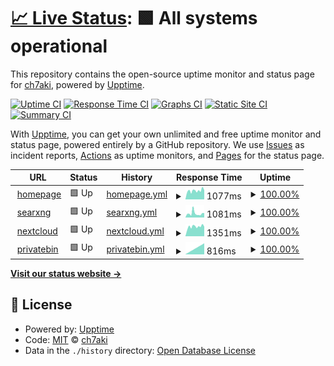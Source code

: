 # [📈 Live Status](https://ch7aki.github.io/status): <!--live status--> **🟩 All systems operational**

This repository contains the open-source uptime monitor and status page for [ch7aki](https://ch7aki.com), powered by [Upptime](https://github.com/upptime/upptime).

[![Uptime CI](https://github.com/ch7aki/status/workflows/Uptime%20CI/badge.svg)](https://github.com/ch7aki/status/actions?query=workflow%3A%22Uptime+CI%22)
[![Response Time CI](https://github.com/ch7aki/status/workflows/Response%20Time%20CI/badge.svg)](https://github.com/ch7aki/status/actions?query=workflow%3A%22Response+Time+CI%22)
[![Graphs CI](https://github.com/ch7aki/status/workflows/Graphs%20CI/badge.svg)](https://github.com/ch7aki/status/actions?query=workflow%3A%22Graphs+CI%22)
[![Static Site CI](https://github.com/ch7aki/status/workflows/Static%20Site%20CI/badge.svg)](https://github.com/ch7aki/status/actions?query=workflow%3A%22Static+Site+CI%22)
[![Summary CI](https://github.com/ch7aki/status/workflows/Summary%20CI/badge.svg)](https://github.com/ch7aki/status/actions?query=workflow%3A%22Summary+CI%22)

With [Upptime](https://upptime.js.org), you can get your own unlimited and free uptime monitor and status page, powered entirely by a GitHub repository. We use [Issues](https://github.com/ch7aki/status/issues) as incident reports, [Actions](https://github.com/ch7aki/status/actions) as uptime monitors, and [Pages](https://ch7aki.github.io/status) for the status page.

<!--start: status pages-->
<!-- This summary is generated by Upptime (https://github.com/upptime/upptime) -->
<!-- Do not edit this manually, your changes will be overwritten -->
<!-- prettier-ignore -->
| URL | Status | History | Response Time | Uptime |
| --- | ------ | ------- | ------------- | ------ |
| <img alt="" src="https://icons.duckduckgo.com/ip3/ch7aki.com.ico" height="13"> [homepage](https://ch7aki.com) | 🟩 Up | [homepage.yml](https://github.com/ch7aki/status/commits/HEAD/history/homepage.yml) | <details><summary><img alt="Response time graph" src="./graphs/homepage/response-time-week.png" height="20"> 1077ms</summary><br><a href="https://ch7aki.github.io/status/history/homepage"><img alt="Response time 1077" src="https://img.shields.io/endpoint?url=https%3A%2F%2Fraw.githubusercontent.com%2Fch7aki%2Fstatus%2FHEAD%2Fapi%2Fhomepage%2Fresponse-time.json"></a><br><a href="https://ch7aki.github.io/status/history/homepage"><img alt="24-hour response time 1147" src="https://img.shields.io/endpoint?url=https%3A%2F%2Fraw.githubusercontent.com%2Fch7aki%2Fstatus%2FHEAD%2Fapi%2Fhomepage%2Fresponse-time-day.json"></a><br><a href="https://ch7aki.github.io/status/history/homepage"><img alt="7-day response time 1077" src="https://img.shields.io/endpoint?url=https%3A%2F%2Fraw.githubusercontent.com%2Fch7aki%2Fstatus%2FHEAD%2Fapi%2Fhomepage%2Fresponse-time-week.json"></a><br><a href="https://ch7aki.github.io/status/history/homepage"><img alt="30-day response time 1077" src="https://img.shields.io/endpoint?url=https%3A%2F%2Fraw.githubusercontent.com%2Fch7aki%2Fstatus%2FHEAD%2Fapi%2Fhomepage%2Fresponse-time-month.json"></a><br><a href="https://ch7aki.github.io/status/history/homepage"><img alt="1-year response time 1077" src="https://img.shields.io/endpoint?url=https%3A%2F%2Fraw.githubusercontent.com%2Fch7aki%2Fstatus%2FHEAD%2Fapi%2Fhomepage%2Fresponse-time-year.json"></a></details> | <details><summary><a href="https://ch7aki.github.io/status/history/homepage">100.00%</a></summary><a href="https://ch7aki.github.io/status/history/homepage"><img alt="All-time uptime 100.00%" src="https://img.shields.io/endpoint?url=https%3A%2F%2Fraw.githubusercontent.com%2Fch7aki%2Fstatus%2FHEAD%2Fapi%2Fhomepage%2Fuptime.json"></a><br><a href="https://ch7aki.github.io/status/history/homepage"><img alt="24-hour uptime 100.00%" src="https://img.shields.io/endpoint?url=https%3A%2F%2Fraw.githubusercontent.com%2Fch7aki%2Fstatus%2FHEAD%2Fapi%2Fhomepage%2Fuptime-day.json"></a><br><a href="https://ch7aki.github.io/status/history/homepage"><img alt="7-day uptime 100.00%" src="https://img.shields.io/endpoint?url=https%3A%2F%2Fraw.githubusercontent.com%2Fch7aki%2Fstatus%2FHEAD%2Fapi%2Fhomepage%2Fuptime-week.json"></a><br><a href="https://ch7aki.github.io/status/history/homepage"><img alt="30-day uptime 100.00%" src="https://img.shields.io/endpoint?url=https%3A%2F%2Fraw.githubusercontent.com%2Fch7aki%2Fstatus%2FHEAD%2Fapi%2Fhomepage%2Fuptime-month.json"></a><br><a href="https://ch7aki.github.io/status/history/homepage"><img alt="1-year uptime 100.00%" src="https://img.shields.io/endpoint?url=https%3A%2F%2Fraw.githubusercontent.com%2Fch7aki%2Fstatus%2FHEAD%2Fapi%2Fhomepage%2Fuptime-year.json"></a></details>
| <img alt="" src="https://icons.duckduckgo.com/ip3/search.ch7aki.com.ico" height="13"> [searxng](https://search.ch7aki.com) | 🟩 Up | [searxng.yml](https://github.com/ch7aki/status/commits/HEAD/history/searxng.yml) | <details><summary><img alt="Response time graph" src="./graphs/searxng/response-time-week.png" height="20"> 1081ms</summary><br><a href="https://ch7aki.github.io/status/history/searxng"><img alt="Response time 1081" src="https://img.shields.io/endpoint?url=https%3A%2F%2Fraw.githubusercontent.com%2Fch7aki%2Fstatus%2FHEAD%2Fapi%2Fsearxng%2Fresponse-time.json"></a><br><a href="https://ch7aki.github.io/status/history/searxng"><img alt="24-hour response time 919" src="https://img.shields.io/endpoint?url=https%3A%2F%2Fraw.githubusercontent.com%2Fch7aki%2Fstatus%2FHEAD%2Fapi%2Fsearxng%2Fresponse-time-day.json"></a><br><a href="https://ch7aki.github.io/status/history/searxng"><img alt="7-day response time 1081" src="https://img.shields.io/endpoint?url=https%3A%2F%2Fraw.githubusercontent.com%2Fch7aki%2Fstatus%2FHEAD%2Fapi%2Fsearxng%2Fresponse-time-week.json"></a><br><a href="https://ch7aki.github.io/status/history/searxng"><img alt="30-day response time 1081" src="https://img.shields.io/endpoint?url=https%3A%2F%2Fraw.githubusercontent.com%2Fch7aki%2Fstatus%2FHEAD%2Fapi%2Fsearxng%2Fresponse-time-month.json"></a><br><a href="https://ch7aki.github.io/status/history/searxng"><img alt="1-year response time 1081" src="https://img.shields.io/endpoint?url=https%3A%2F%2Fraw.githubusercontent.com%2Fch7aki%2Fstatus%2FHEAD%2Fapi%2Fsearxng%2Fresponse-time-year.json"></a></details> | <details><summary><a href="https://ch7aki.github.io/status/history/searxng">100.00%</a></summary><a href="https://ch7aki.github.io/status/history/searxng"><img alt="All-time uptime 100.00%" src="https://img.shields.io/endpoint?url=https%3A%2F%2Fraw.githubusercontent.com%2Fch7aki%2Fstatus%2FHEAD%2Fapi%2Fsearxng%2Fuptime.json"></a><br><a href="https://ch7aki.github.io/status/history/searxng"><img alt="24-hour uptime 100.00%" src="https://img.shields.io/endpoint?url=https%3A%2F%2Fraw.githubusercontent.com%2Fch7aki%2Fstatus%2FHEAD%2Fapi%2Fsearxng%2Fuptime-day.json"></a><br><a href="https://ch7aki.github.io/status/history/searxng"><img alt="7-day uptime 100.00%" src="https://img.shields.io/endpoint?url=https%3A%2F%2Fraw.githubusercontent.com%2Fch7aki%2Fstatus%2FHEAD%2Fapi%2Fsearxng%2Fuptime-week.json"></a><br><a href="https://ch7aki.github.io/status/history/searxng"><img alt="30-day uptime 100.00%" src="https://img.shields.io/endpoint?url=https%3A%2F%2Fraw.githubusercontent.com%2Fch7aki%2Fstatus%2FHEAD%2Fapi%2Fsearxng%2Fuptime-month.json"></a><br><a href="https://ch7aki.github.io/status/history/searxng"><img alt="1-year uptime 100.00%" src="https://img.shields.io/endpoint?url=https%3A%2F%2Fraw.githubusercontent.com%2Fch7aki%2Fstatus%2FHEAD%2Fapi%2Fsearxng%2Fuptime-year.json"></a></details>
| <img alt="" src="https://icons.duckduckgo.com/ip3/cloud.ch7aki.com.ico" height="13"> [nextcloud](https://cloud.ch7aki.com) | 🟩 Up | [nextcloud.yml](https://github.com/ch7aki/status/commits/HEAD/history/nextcloud.yml) | <details><summary><img alt="Response time graph" src="./graphs/nextcloud/response-time-week.png" height="20"> 1351ms</summary><br><a href="https://ch7aki.github.io/status/history/nextcloud"><img alt="Response time 1351" src="https://img.shields.io/endpoint?url=https%3A%2F%2Fraw.githubusercontent.com%2Fch7aki%2Fstatus%2FHEAD%2Fapi%2Fnextcloud%2Fresponse-time.json"></a><br><a href="https://ch7aki.github.io/status/history/nextcloud"><img alt="24-hour response time 1422" src="https://img.shields.io/endpoint?url=https%3A%2F%2Fraw.githubusercontent.com%2Fch7aki%2Fstatus%2FHEAD%2Fapi%2Fnextcloud%2Fresponse-time-day.json"></a><br><a href="https://ch7aki.github.io/status/history/nextcloud"><img alt="7-day response time 1351" src="https://img.shields.io/endpoint?url=https%3A%2F%2Fraw.githubusercontent.com%2Fch7aki%2Fstatus%2FHEAD%2Fapi%2Fnextcloud%2Fresponse-time-week.json"></a><br><a href="https://ch7aki.github.io/status/history/nextcloud"><img alt="30-day response time 1351" src="https://img.shields.io/endpoint?url=https%3A%2F%2Fraw.githubusercontent.com%2Fch7aki%2Fstatus%2FHEAD%2Fapi%2Fnextcloud%2Fresponse-time-month.json"></a><br><a href="https://ch7aki.github.io/status/history/nextcloud"><img alt="1-year response time 1351" src="https://img.shields.io/endpoint?url=https%3A%2F%2Fraw.githubusercontent.com%2Fch7aki%2Fstatus%2FHEAD%2Fapi%2Fnextcloud%2Fresponse-time-year.json"></a></details> | <details><summary><a href="https://ch7aki.github.io/status/history/nextcloud">100.00%</a></summary><a href="https://ch7aki.github.io/status/history/nextcloud"><img alt="All-time uptime 100.00%" src="https://img.shields.io/endpoint?url=https%3A%2F%2Fraw.githubusercontent.com%2Fch7aki%2Fstatus%2FHEAD%2Fapi%2Fnextcloud%2Fuptime.json"></a><br><a href="https://ch7aki.github.io/status/history/nextcloud"><img alt="24-hour uptime 100.00%" src="https://img.shields.io/endpoint?url=https%3A%2F%2Fraw.githubusercontent.com%2Fch7aki%2Fstatus%2FHEAD%2Fapi%2Fnextcloud%2Fuptime-day.json"></a><br><a href="https://ch7aki.github.io/status/history/nextcloud"><img alt="7-day uptime 100.00%" src="https://img.shields.io/endpoint?url=https%3A%2F%2Fraw.githubusercontent.com%2Fch7aki%2Fstatus%2FHEAD%2Fapi%2Fnextcloud%2Fuptime-week.json"></a><br><a href="https://ch7aki.github.io/status/history/nextcloud"><img alt="30-day uptime 100.00%" src="https://img.shields.io/endpoint?url=https%3A%2F%2Fraw.githubusercontent.com%2Fch7aki%2Fstatus%2FHEAD%2Fapi%2Fnextcloud%2Fuptime-month.json"></a><br><a href="https://ch7aki.github.io/status/history/nextcloud"><img alt="1-year uptime 100.00%" src="https://img.shields.io/endpoint?url=https%3A%2F%2Fraw.githubusercontent.com%2Fch7aki%2Fstatus%2FHEAD%2Fapi%2Fnextcloud%2Fuptime-year.json"></a></details>
| <img alt="" src="https://icons.duckduckgo.com/ip3/paste.ch7aki.com.ico" height="13"> [privatebin](https://paste.ch7aki.com) | 🟩 Up | [privatebin.yml](https://github.com/ch7aki/status/commits/HEAD/history/privatebin.yml) | <details><summary><img alt="Response time graph" src="./graphs/privatebin/response-time-week.png" height="20"> 816ms</summary><br><a href="https://ch7aki.github.io/status/history/privatebin"><img alt="Response time 816" src="https://img.shields.io/endpoint?url=https%3A%2F%2Fraw.githubusercontent.com%2Fch7aki%2Fstatus%2FHEAD%2Fapi%2Fprivatebin%2Fresponse-time.json"></a><br><a href="https://ch7aki.github.io/status/history/privatebin"><img alt="24-hour response time 816" src="https://img.shields.io/endpoint?url=https%3A%2F%2Fraw.githubusercontent.com%2Fch7aki%2Fstatus%2FHEAD%2Fapi%2Fprivatebin%2Fresponse-time-day.json"></a><br><a href="https://ch7aki.github.io/status/history/privatebin"><img alt="7-day response time 816" src="https://img.shields.io/endpoint?url=https%3A%2F%2Fraw.githubusercontent.com%2Fch7aki%2Fstatus%2FHEAD%2Fapi%2Fprivatebin%2Fresponse-time-week.json"></a><br><a href="https://ch7aki.github.io/status/history/privatebin"><img alt="30-day response time 816" src="https://img.shields.io/endpoint?url=https%3A%2F%2Fraw.githubusercontent.com%2Fch7aki%2Fstatus%2FHEAD%2Fapi%2Fprivatebin%2Fresponse-time-month.json"></a><br><a href="https://ch7aki.github.io/status/history/privatebin"><img alt="1-year response time 816" src="https://img.shields.io/endpoint?url=https%3A%2F%2Fraw.githubusercontent.com%2Fch7aki%2Fstatus%2FHEAD%2Fapi%2Fprivatebin%2Fresponse-time-year.json"></a></details> | <details><summary><a href="https://ch7aki.github.io/status/history/privatebin">100.00%</a></summary><a href="https://ch7aki.github.io/status/history/privatebin"><img alt="All-time uptime 100.00%" src="https://img.shields.io/endpoint?url=https%3A%2F%2Fraw.githubusercontent.com%2Fch7aki%2Fstatus%2FHEAD%2Fapi%2Fprivatebin%2Fuptime.json"></a><br><a href="https://ch7aki.github.io/status/history/privatebin"><img alt="24-hour uptime 100.00%" src="https://img.shields.io/endpoint?url=https%3A%2F%2Fraw.githubusercontent.com%2Fch7aki%2Fstatus%2FHEAD%2Fapi%2Fprivatebin%2Fuptime-day.json"></a><br><a href="https://ch7aki.github.io/status/history/privatebin"><img alt="7-day uptime 100.00%" src="https://img.shields.io/endpoint?url=https%3A%2F%2Fraw.githubusercontent.com%2Fch7aki%2Fstatus%2FHEAD%2Fapi%2Fprivatebin%2Fuptime-week.json"></a><br><a href="https://ch7aki.github.io/status/history/privatebin"><img alt="30-day uptime 100.00%" src="https://img.shields.io/endpoint?url=https%3A%2F%2Fraw.githubusercontent.com%2Fch7aki%2Fstatus%2FHEAD%2Fapi%2Fprivatebin%2Fuptime-month.json"></a><br><a href="https://ch7aki.github.io/status/history/privatebin"><img alt="1-year uptime 100.00%" src="https://img.shields.io/endpoint?url=https%3A%2F%2Fraw.githubusercontent.com%2Fch7aki%2Fstatus%2FHEAD%2Fapi%2Fprivatebin%2Fuptime-year.json"></a></details>

<!--end: status pages-->

[**Visit our status website →**](https://ch7aki.github.io/status)

## 📄 License

- Powered by: [Upptime](https://github.com/upptime/upptime)
- Code: [MIT](./LICENSE) © [ch7aki](https://ch7aki.com)
- Data in the `./history` directory: [Open Database License](https://opendatacommons.org/licenses/odbl/1-0/)

